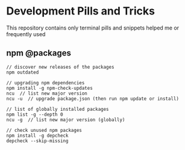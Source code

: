# Development Pills and Tricks
This repository contains only terminal pills and snippets helped me or frequently used

## npm @packages
    // discover new releases of the packages
    npm outdated
    
    // upgrading npm dependencies
    npm install -g npm-check-updates
    ncu  // list new major version
    ncu -u  // upgrade package.json (then run npm update or install)
    
    // list of globally installed packages
    npm list -g --depth 0
    ncu -g  // list new major version (globally)
    
    // check unused npm packages
    npm install -g depcheck
    depcheck --skip-missing
